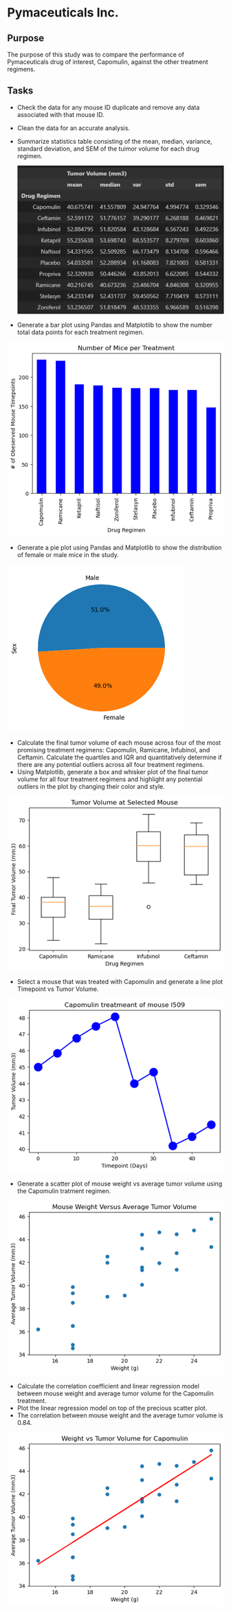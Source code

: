 # Pymaceuticals Inc.

## Purpose

The purpose of this study was to compare the performance of Pymaceuticals drug of interest, Capomulin, against the other treatment regimens.

## Tasks

- Check the data for any mouse ID duplicate and remove any data associated with that mouse ID.
- Clean the data for an accurate analysis.
- Summarize statistics table consisting of the mean, median, variance, standard deviation, and SEM of the tuimor volume for each drug regimen.

  ![output](1.png)

- Generate a bar plot using Pandas and Matplotlib to show the number total data points for each treatment regimen.

 ![output](2.png)

- Generate a pie plot using Pandas and Matplotlib to show the distribution of female or male mice in the study.

 ![output](3.png)

- Calculate the final tumor volume of each mouse across four of the most promising treatment regimens: Capomulin, Ramicane, Infubinol, and Ceftamin. Calculate the quartiles and IQR and quantitatively determine if there are any potential outliers across all four treatment regimens.
- Using Matplotlib, generate a box and whisker plot of the final tumor volume for all four treatment regimens and highlight any potential outliers in the plot by changing their color and style.

![output](4.png)

- Select a mouse that was treated with Capomulin and generate a line plot Timepoint vs Tumor Volume.

![output](6.png)

- Generate a scatter plot of mouse weight vs average tumor volume using the Capomulin tratment regimen.

![output](7.png)

- Calculate the correlation coefficient and linear regression model between mouse weight and average tumor volume for the Capomulin treatment.
- Plot the linear regression model on top of the precious scatter plot.
- The correlation between mouse weight and the average tumor volume is 0.84.

![output](8.png)


  
